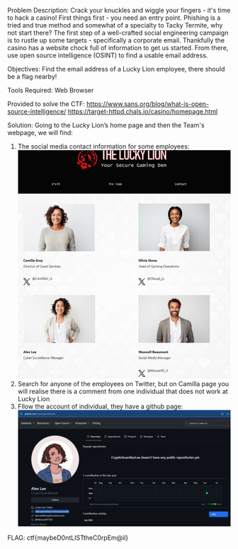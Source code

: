 Problem Description:
Crack your knuckles and wiggle your fingers - it's time to hack a casino! First things first - you need an entry point. Phishing is a tried and true method and somewhat of a specialty to Tacky Termite, why not start there?
The first step of a well-crafted social engineering campaign is to rustle up some targets - specifically a corporate email. Thankfully the casino has a website chock full of information to get us started. From there, use open source intelligence (OSINT) to find a usable email address.

Objectives:
Find the email address of a Lucky Lion employee, there should be a flag nearby!

Tools Required:
Web Browser

Provided to solve the CTF:
https://www.sans.org/blog/what-is-open-source-intelligence/
https://target-httpd.chals.io/casino/homepage.html

Solution:
Going to the Lucky Lion’s home page and then the Team's webpage, we will find:
1. The social media contact information for some employees: ![image](https://github.com/thinksecurenow/CTF-Writeups/blob/main/WiCyS%202024/Offense/Images/O1%20-%20Find%20Your%20Targets.jpg)
2. Search for anyone of the employees on Twitter, but on Camilla page you will realise there is a comment from one individual that does not work at Lucky Lion
3. Fllow the account of individual, they have a github page: ![image](https://github.com/thinksecurenow/CTF-Writeups/blob/main/WiCyS%202024/Offense/Images/O1%20-%20Find%20Your%20Targets%20(2).png)

FLAG: ctf{maybeD0ntLISTtheC0rpEm@il}
